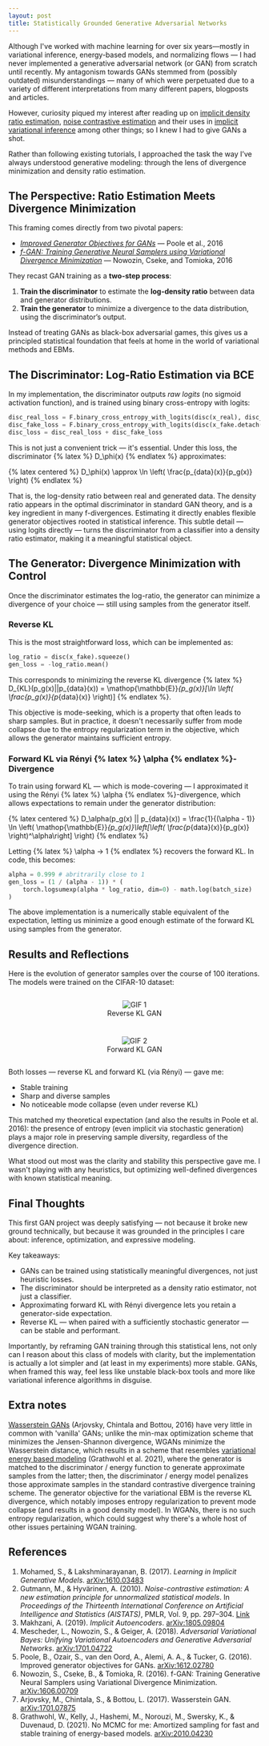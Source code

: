 ```yaml
---
layout: post
title: Statistically Grounded Generative Adversarial Networks
---
```


Although I've worked with machine learning for over six years—mostly in variational inference, energy-based models, and normalizing flows — I had never implemented a generative adversarial network (or GAN) from scratch until recently. My antagonism towards GANs stemmed from (possibly outdated) misunderstandings — many of which were perpetuated due to a variety of different interpretations from many different papers, blogposts and articles.

However, curiosity piqued my interest after reading up on [implicit density ratio estimation](https://arxiv.org/abs/1610.03483), [noise contrastive estimation](https://proceedings.mlr.press/v9/gutmann10a.html) and their uses in [implicit](https://arxiv.org/abs/1805.09804) [variational inference](https://arxiv.org/abs/1701.04722) among other things; so I knew I had to give GANs a shot.

 Rather than following existing tutorials, I approached the task the way I’ve always understood generative modeling: through the lens of divergence minimization and density ratio estimation.

## The Perspective: Ratio Estimation Meets Divergence Minimization

This framing comes directly from two pivotal papers:

- [*Improved Generator Objectives for GANs*](https://arxiv.org/abs/1612.02780) — Poole et al., 2016  
- [*f-GAN: Training Generative Neural Samplers using Variational Divergence Minimization*](https://arxiv.org/abs/1606.00709) — Nowozin, Cseke, and Tomioka, 2016

They recast GAN training as a **two-step process**:

1. **Train the discriminator** to estimate the **log-density ratio** between data and generator distributions.
2. **Train the generator** to minimize a divergence to the data distribution, using the discriminator’s output.

Instead of treating GANs as black-box adversarial games, this gives us a principled statistical foundation that feels at home in the world of variational methods and EBMs.

## The Discriminator: Log-Ratio Estimation via BCE

In my implementation, the discriminator outputs *raw logits* (no sigmoid activation function), and is trained using binary cross-entropy with logits:

```python
disc_real_loss = F.binary_cross_entropy_with_logits(disc(x_real), disc_real, reduction='mean')
disc_fake_loss = F.binary_cross_entropy_with_logits(disc(x_fake.detach()), disc_fake, reduction='mean')
disc_loss = disc_real_loss + disc_fake_loss
```

This is not just a convenient trick — it's essential. Under this loss, the discriminator {% latex %} D_\phi(x) {% endlatex %} approximates:

{% latex centered %} D_\phi(x) \approx \ln \left( \frac{p_{data}(x)}{p_g(x)} \right) {% endlatex %}

That is, the log-density ratio between real and generated data. The density ratio appears in the optimal discriminator in standard GAN theory, and is a key ingredient in many f-divergences. Estimating it directly enables flexible generator objectives rooted in statistical inference. This subtle detail — using logits directly — turns the discriminator from a classifier into a density ratio estimator, making it a meaningful statistical object.

## The Generator: Divergence Minimization with Control

Once the discriminator estimates the log-ratio, the generator can minimize a divergence of your choice — still using samples from the generator itself.

### Reverse KL
This is the most straightforward loss, which can be implemented as:
```python
log_ratio = disc(x_fake).squeeze()
gen_loss = -log_ratio.mean()
```
This corresponds to minimizing the reverse KL divergence {% latex %} D_{KL}(p_g(x)||p_{data}(x)) = \mathop{\mathbb{E}}_{p_g(x)}[\ln \left( \frac{p_g(x)}{p_{data}(x)} \right)] {% endlatex %}.

This objective is mode-seeking, which is a property that often leads to sharp samples. But in practice, it doesn't necessarily suffer from mode collapse due to the entropy regularization term in the objective, which allows the generator maintains sufficient entropy.

### Forward KL via Rényi {% latex %} \alpha {% endlatex %}-Divergence
To train using forward KL — which is mode-covering — I approximated it using the Rényi {% latex %} \alpha {% endlatex %}-divergence, which allows expectations to remain under the generator distribution:

{% latex centered %} D_\alpha(p_g(x) || p_{data}(x)) = \frac{1}{(\alpha - 1)} \ln \left( \mathop{\mathbb{E}}_{p_g(x)}\left[\left( \frac{p_{data}(x)}{p_g(x)} \right)^\alpha\right] \right) {% endlatex %}

Letting {% latex %} \alpha → 1 {% endlatex %} recovers the forward KL. In code, this becomes:

```python
alpha = 0.999 # abritrarily close to 1
gen_loss = (1 / (alpha - 1)) * (
    torch.logsumexp(alpha * log_ratio, dim=0) - math.log(batch_size)
)
```

The above implementation is a numerically stable equivalent of the expectation, letting us minimize a good enough estimate of the forward KL using samples from the generator.

## Results and Reflections
Here is the evolution of generator samples over the course of 100 iterations. The models were trained on the CIFAR-10 dataset: 
<div style="display: flex; justify-content: space-between; gap: 10px; flex-wrap: wrap;">
  <figure style="flex: 1; text-align: center; min-width: 300px;">
    <img src="{{ site.baseurl }}/images/2025-7-19/training_progress_rkl.gif" alt="GIF 1" style="max-width: 100%; height: auto;">
    <figcaption>Reverse KL GAN</figcaption>
  </figure>
  <figure style="flex: 1; text-align: center; min-width: 300px;">
    <img src="{{ site.baseurl }}/images/2025-7-19/training_progress_fkl.gif" alt="GIF 2" style="max-width: 100%; height: auto;">
    <figcaption>Forward KL GAN</figcaption>
  </figure>
</div>

Both losses — reverse KL and forward KL (via Rényi) — gave me:
- Stable training
- Sharp and diverse samples
- No noticeable mode collapse (even under reverse KL)

This matched my theoretical expectation (and also the results in Poole et al. 2016): the presence of entropy (even implicit via stochastic generation) plays a major role in preserving sample diversity, regardless of the divergence direction.

What stood out most was the clarity and stability this perspective gave me. I wasn't playing with any heuristics, but optimizing well-defined divergences with known statistical meaning.

## Final Thoughts
This first GAN project was deeply satisfying — not because it broke new ground technically, but because it was grounded in the principles I care about: inference, optimization, and expressive modeling.

Key takeaways:
- GANs can be trained using statistically meaningful divergences, not just heuristic losses.
- The discriminator should be interpreted as a density ratio estimator, not just a classifier.
- Approximating forward KL with Rényi divergence lets you retain a generator-side expectation.
- Reverse KL — when paired with a sufficiently stochastic generator — can be stable and performant.

Importantly, by reframing GAN training through this statistical lens, not only can I reason about this class of models with clarity, but the implementation is actually a lot simpler and (at least in my experiments) more stable. GANs, when framed this way, feel less like unstable black-box tools and more like variational inference algorithms in disguise.

## Extra notes
[Wasserstein GANs](https://arxiv.org/abs/1701.07875) (Arjovsky, Chintala and Bottou, 2016) have very little in common with 'vanilla' GANs; unlike the min-max optimization scheme that minimizes the Jensen-Shannon divergence, WGANs minimize the Wasserstein distance, which results in a scheme that resembles [variational energy based modeling](https://arxiv.org/abs/2010.04230) (Grathwohl et al. 2021), where the generator is matched to the discriminator / energy function to generate approximate samples from the latter; then, the discriminator / energy model penalizes those approximate samples in the standard contrastive divergence training scheme. The generator objective for the variational EBM is the reverse KL divergence, which notably imposes entropy regularization to prevent mode collapse (and results in a good density model). In WGANs, there is no such entropy regularization, which could suggest why there's a whole host of other issues pertaining WGAN training.

## References
1. Mohamed, S., & Lakshminarayanan, B. (2017). _Learning in Implicit Generative Models_. [arXiv:1610.03483](https://arxiv.org/abs/1610.03483)
2. Gutmann, M., & Hyvärinen, A. (2010). _Noise-contrastive estimation: A new estimation principle for unnormalized statistical models_. In _Proceedings of the Thirteenth International Conference on Artificial Intelligence and Statistics (AISTATS)_, PMLR, Vol. 9, pp. 297–304. [Link](https://proceedings.mlr.press/v9/gutmann10a.html)
3. Makhzani, A. (2019). _Implicit Autoencoders_. [arXiv:1805.09804](https://arxiv.org/abs/1805.09804)
4. Mescheder, L., Nowozin, S., & Geiger, A. (2018). _Adversarial Variational Bayes: Unifying Variational Autoencoders and Generative Adversarial Networks_. [arXiv:1701.04722](https://arxiv.org/abs/1701.04722)
5. Poole, B., Ozair, S., van den Oord, A., Alemi, A. A., & Tucker, G. (2016). Improved generator objectives for GANs. [arXiv:1612.02780](https://arxiv.org/abs/1612.02780)
6. Nowozin, S., Cseke, B., & Tomioka, R. (2016). f-GAN: Training Generative Neural Samplers using Variational Divergence Minimization. [arXiv:1606.00709](https://arxiv.org/abs/1606.00709)
7. Arjovsky, M., Chintala, S., & Bottou, L. (2017). Wasserstein GAN. [arXiv:1701.07875](https://arxiv.org/abs/1701.07875)
8. Grathwohl, W., Kelly, J., Hashemi, M., Norouzi, M., Swersky, K., & Duvenaud, D. (2021). No MCMC for me: Amortized sampling for fast and stable training of energy-based models. [arXiv:2010.04230](https://arxiv.org/abs/2010.04230)
